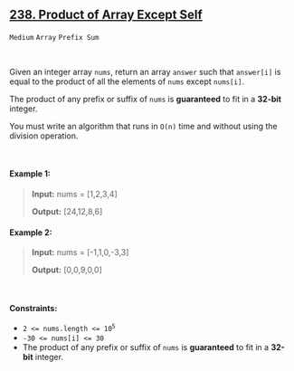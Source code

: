 ## [238. Product of Array Except Self](https://leetcode.com/problems/product-of-array-except-self)

<code>Medium</code> <code>Array</code> <code>Prefix Sum</code>

<br>

Given an integer array <code>nums</code>, return an array <code>answer</code> such that <code>answer[i]</code> is equal to the product of all the elements of <code>nums</code> except <code>nums[i]</code>.

The product of any prefix or suffix of <code>nums</code> is __guaranteed__ to fit in a __32-bit__ integer.

You must write an algorithm that runs in <code>O(n)</code> time and without using the division operation.

<br>

#### Example 1:

> __Input:__ nums = [1,2,3,4]
> 
> __Output:__ [24,12,8,6]  

#### Example 2:

> __Input:__ nums = [-1,1,0,-3,3]
> 
> __Output:__ [0,0,9,0,0]  

<br>

#### Constraints:

- <code>2 <= nums.length <= 10<sup>5</sup></code>
- <code>-30 <= nums[i] <= 30</code>
- The product of any prefix or suffix of <code>nums</code> is __guaranteed__ to fit in a __32-bit__ integer.
